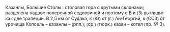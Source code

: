 ---
---

Казанлы, Большие Столы
: столовая гора с крутыми склонами; разделена надвое поперечной седловиной и поэтому с В и ⦅З⦆ выглядит как две трапеции. В 2,5 км от Судака, к ⦅Ю⦆ от ⦅г.⦆ Ай-Георгий, к ⦅ССЗ⦆ от урочища Копсель – казанлы – ⦅рпл.⦆; ⦅ср.⦆ ⦅тюрк.⦆ казан – котел ⦅пр. № 3⦆.
